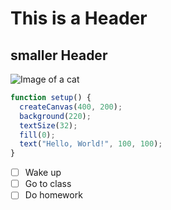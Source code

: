  # This is a Header
## smaller Header

![Image of a cat](https://i.redd.it/h70q34jvh8s11.jpg)

```javascript
function setup() {
  createCanvas(400, 200);
  background(220);
  textSize(32);
  fill(0);
  text("Hello, World!", 100, 100);
}
```
- [ ] Wake up
- [ ] Go to class
- [ ] Do homework
